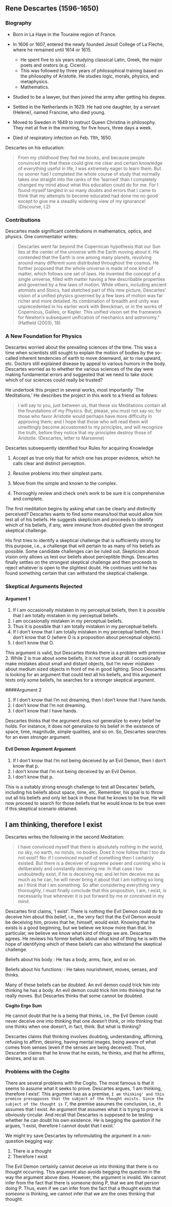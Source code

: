 ## Rene Descartes (1596-1650)


### Biography

+   Born in La Haye in the Touraine region of France.

+   In 1606 or 1607, entered the newly founded Jesuit College of La Fleche, where he remained until 1614 or 1615.

    -   He spent five to six years studying classical Latin, Greek, the major poets and orators (e.g. Cicero).
    -   This was followed by three years of philosophical training based on the philosophy of Aristotle. He studies logic, morals, physics, and metaphysics.
    -   Mathematics.

+   Studied to be a lawyer, but then joined the army after getting his degree.

+  Settled in the Netherlands in 1629. He had one daughter, by a  servant (Helene), named Francine, who died young.

+  Moved to Sweden in 1649 to instruct Queen Christina in philosophy. They met at five in the morning, for five hours, three days a week.

+  Died of respiratory infection on Feb. 11th, 1650.

Descartes on his education:

> From my childhood they fed me books, and because people convinced me that these could give me clear and certain knowledge of everything useful in life, I was extremely eager to learn them. But no sooner had I completed the whole course of study that normally takes one straight into the ranks of the ‘learned’ than I completely changed my mind about what this education could do for me. For I found myself tangled in so many doubts and errors that I came to think that my attempts to become educated had done me no good except to give me a steadily widening view of my ignorance!(Discourse, I.2)

### Contributions

Descartes made significant contributions in mathematics, optics, and physics. One commentator writes: 

> Descartes went far beyond the Copernican hypothesis that our Sun lies at the center of the universe with the Earth moving about it. He contended that the Earth is one among many planets, revolving around many different suns distributed throughout the cosmos. He further proposed that the whole universe is made of one kind of matter, which follows one set of laws. He invented the concept of a single universe, filled with matter having a few describable properties and governed by a few laws of motion. While others, including ancient atomists and Stoics, had sketched part of this new picture, Descartes’ vision of a unified physics governed by a few laws of motion was far richer and more detailed. Its combination of breadth and unity was unprecedented in his earlier work with Beeckman, or in the works of Copernicus, Galileo, or Kepler. This unified vision set the framework for Newton’s subsequent unification of mechanics and astronomy.” (Hatfield (2003), 18)

### A New Foundation for Physics

Descartes worried about the prevailing sciences of the time. This was a time when scientists still sought to explain the motion of bodies by the so-called inherent tendencies of earth to move downward, air to rise upward, etc. Doctors still explained disease by appeal to various humors in the body. Descartes worried as to whether the various sciences of the day were making fundamental errors and suggested that we need to take stock: which of our sciences could really be trusted?  

He undertook this project in several works, most importantly `The Meditations.' He describes the project in this work to a friend as follows: 

> I will say to you, just between us, that these six Meditations contain all the foundations of my Physics. But, please, you must not say so; for those who favor Aristotle would perhaps have more difficulty in approving them; and I hope that those who will read them will unwittingly become accustomed to my principles, and will recognize the truth, before they notice that my principles destroy those of Aristotle. (Descartes, letter to Marsenne)

Descartes subsequently identified four Rules for acquiring Knowledge

1.  Accept as true only that for which one has proper evidence, which he calls clear and distinct perception.

2.  Resolve problems into their simplest parts.

3.  Move from the simple and known to the complex.

4.  Thoroughly review and check one’s work to be sure it is  comprehensive and complete.

The first meditation begins by asking what can be clearly and distinctly perceived? Descartes wants to find some means/tool that would allow him test all of his beliefs. He suggests skepticism and proceeds to identify which of his beliefs, if any, were immune from doubted given the strongest skeptical challenge.

His first tries to identify a skeptical challenge that is sufficiently strong for this purpose, i.e., a challenge that will pertain to as many of his beliefs as possible.
Some candidate challenges can be ruled out. Skepticism about vision only allows us test our beliefs about perceptible things. Descartes finally settles on the strongest skeptical challenge and then proceeds to reject whatever is open to the slightest doubt. He continues until he has found something certain that can withstand the skeptical challenge.

### Skeptical Arguments Rejected

#### Argument 1

1.  If I am occasionally mistaken in my perceptual beliefs, then it is possible that I am totally mistaken in my perceptual beliefs.
2.  I am occasionally mistaken in my perceptual beliefs.
3.  Thus it is possible that I am totally mistaken in my perceptual beliefs.
4.  If I don’t know that I am totally mistaken in my perceptual beliefs, then I don’t know that O (where O is a proposition about perceptual objects).
5.  I don’t know that O.

This argument is valid, but Descartes thinks there is
a problem with premise 2. While 2 is true about some beliefs, it is not true about all. I occasionally make mistakes about small and distant objects, but I’m never mistaken about medium sized objects in front of me in good lighting. Since Descartes is looking for an argument that could test all his beliefs, and this argument tests 
only some beliefs, he searches for a stronger skeptical
argument.

####Argument 2

1.  If I don’t know that I’m not dreaming, then I don’t know that I have hands.
2.  I don’t know that I’m not dreaming.
3.  I don’t know that I have hands.

Descartes thinks that the argument does not generalize to every belief he holds. For instance, it does not generalize to his belief in the existence of space, time, magnitude, simple qualities, and so on. So, Descartes searches for an even stronger argument.

#### Evil Demon Argument Argument

1.  If I don’t know that I’m not being deceived by an Evil Demon, then I don’t know that p.
2.  I don’t know that I’m not being deceived by an Evil Demon.
3.  I don’t know that p.

This is a suitably strong enough challenge to test all Descartes' beliefs, including his beliefs about space, time, etc. Remember, his goal is to throw out all his beliefs and only let back in those that he knows to be true. He will now proceed to search for those beliefs that he would know to be true even if this skeptical scenario obtained.

## I am thinking, therefore I exist

Descartes writes the following in the second Meditation: 

> I have convinced myself that there is absolutely nothing in the world, no sky, no earth, no minds, no bodies. Does it now follow that I too do not exist? No: if I convinced myself of something then I certainly existed. But there is a deceiver of supreme power and cunning who is deliberately and constantly deceiving me. In that case I too undoubtedly exist, if he is deceiving me; and let him deceive me as much as he can, he will never bring it about that I am nothing so long as I think that I am something. So after considering everything very thoroughly, I must finally conclude that this proposition, I am, I exist, is necessarily true whenever it is put forward by me or conceived in my mind.

Descartes first claims, ‘I exist’. There is nothing the Evil Demon could do to deceive him about this belief, i.e., the very fact that the Evil Demon would be deceiving him, proves that he, himself, would exist. Knowing that he exists is a good beginning, but we believe we know more than that. In particular, we believe we know what kind of things we are. Descartes agrees. He reviews his former beliefs about what kind of thing he is with the hope of identifying which of these beliefs can also withstand the skeptical challenge.  

Beliefs about his body
:   He has a body, arms, face, and so on.

Beliefs about his functions:
:   He takes nourishment, moves, senses, and thinks.

Many of these beliefs can be doubted. An evil demon could trick him into thinking he has a body. An evil demon could trick him into thinking that he really moves. But Descartes thinks that some cannot be doubted. 

**Cogito Ergo Sum**

He cannot doubt that he is a being that thinks, i.e., the Evil Demon  could never deceive one into thinking that one doesn’t think, or into thinking that one thinks when one doesn’t, in fact, think. But what is thinking? 

Descartes claims that thinking involves doubting, understanding, affirming, refusing to affirm, desiring, having mental images, being aware of what comes from senses (even if the senses are being deceived). Thus, Descartes claims that he know that he exists, he thinks, and that he affirms, desires, and so on.

### Problems with the Cogito

There are several problems with the Cogito. The most famous is that it seems to assume what it seeks to prove. Descartes argues, ‘I am thinking, therefore I exist’. This argument has as a premise, `I am thinking' and this premise presupposes that the subject of the thought exists. Since the subject of the thought is `I', the premise assumes the conclusion, i.e., it assumes that I exist. An argument that assumes what it is trying to prove is obviously circular. And recall that Descartes is supposed to be testing whether he can doubt his own existence. He is begging the question if he argues, ‘I exist, therefore I cannot doubt that I exist.’

We might try save Descartes by reformulating the argument in a non-question begging way:

1.  There is a thought
2.  Therefore I exist

The Evil Demon certainly cannot deceive us into thinking that there is no thought occurring. This argument also avoids begging the question in the way the argument above does. However, the argument is invalid. We  cannot infer from the fact that there is someone doing P, that we are that person  doing P. Thus, even if we can infer from the fact that a thought  exists that *someone* is thinking, we cannot infer that we are the ones thinking that thought.
